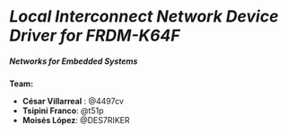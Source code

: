 # ***Local Interconnect Network Device Driver for FRDM-K64F***
##### ***Networks for Embedded Systems***

**Team:** 
- **César Villarreal** : @4497cv
- **Tsipini Franco**: @t51p
- **Moisés López**: @DES7RIKER
 
